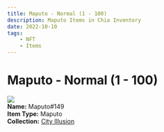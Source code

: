 ```yaml
---
title: Maputo - Normal (1 - 100)
description: Maputo Items in Chia Inventory
date: 2022-10-10
tags:
    - NFT
    - Items
---
```


# Maputo - Normal (1 - 100)
<div class="item_thumbnail">
<img loading="lazy" src="https://ztvafdhsriu65uihjye3inv2wlrpneihng3ih5ibemmmnm4m.arweave.net/zOoCjPKKKe7R_B04_Jt_Da6suL2kQdptoP1ASMYxrOM"><br/>
<div><strong>Name:</strong> Maputo#149</div>
<div><strong>Item Type:</strong> Maputo</div>
<div><strong>Collection:</strong> <a href="https://www.spacescan.io/xch/nft/collection/col1lend2dcn558km4wcwta4xnkfv3xpcmlp9kyt0m909emvfxechlyqdl5ndg">City Illusion</a></div>
</div>

